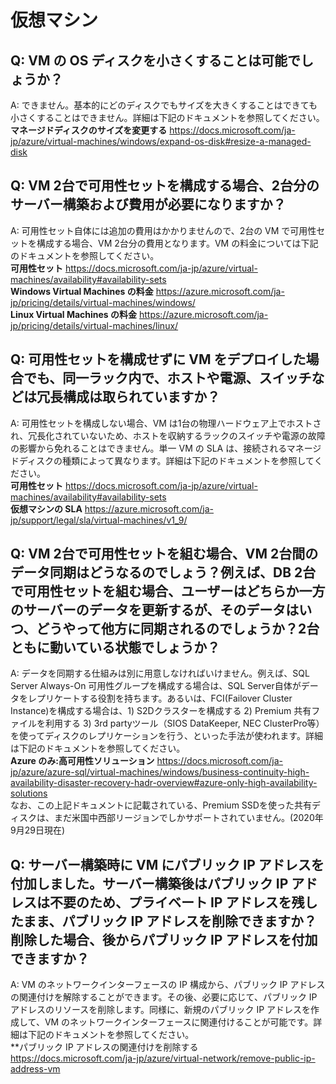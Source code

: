 # 仮想マシン

## Q: VM の OS ディスクを小さくすることは可能でしょうか？　　
A: できません。基本的にどのディスクでもサイズを大きくすることはできても小さくすることはできません。詳細は下記のドキュメントを参照してください。  
**マネージドディスクのサイズを変更する** https://docs.microsoft.com/ja-jp/azure/virtual-machines/windows/expand-os-disk#resize-a-managed-disk  

## Q: VM 2台で可用性セットを構成する場合、2台分のサーバー構築および費用が必要になりますか？　　
A: 可用性セット自体には追加の費用はかかりませんので、2台の VM で可用性セットを構成する場合、VM 2台分の費用となります。VM の料金については下記のドキュメントを参照してください。  
**可用性セット** https://docs.microsoft.com/ja-jp/azure/virtual-machines/availability#availability-sets  
**Windows Virtual Machines の料金** https://azure.microsoft.com/ja-jp/pricing/details/virtual-machines/windows/  
**Linux Virtual Machines の料金** https://azure.microsoft.com/ja-jp/pricing/details/virtual-machines/linux/  

## Q: 可用性セットを構成せずに VM をデプロイした場合でも、同一ラック内で、ホストや電源、スイッチなどは冗長構成は取られていますか？  
A: 可用性セットを構成しない場合、VM は1台の物理ハードウェア上でホストされ、冗長化されていないため、ホストを収納するラックのスイッチや電源の故障の影響から免れることはできません。単一 VM の SLA は、接続されるマネージドディスクの種類によって異なります。詳細は下記のドキュメントを参照してください。  
**可用性セット** https://docs.microsoft.com/ja-jp/azure/virtual-machines/availability#availability-sets  
**仮想マシンの SLA** https://azure.microsoft.com/ja-jp/support/legal/sla/virtual-machines/v1_9/  

## Q: VM 2台で可用性セットを組む場合、VM 2台間のデータ同期はどうなるのでしょう？例えば、DB 2台で可用性セットを組む場合、ユーザーはどちらか一方のサーバーのデータを更新するが、そのデータはいつ、どうやって他方に同期されるのでしょうか？2台ともに動いている状態でしょうか？  
A: データを同期する仕組みは別に用意しなければいけません。例えば、SQL Server Always-On 可用性グループを構成する場合は、SQL Server自体がデータをレプリケートする役割を持ちます。あるいは、FCI(Failover Cluster Instance)を構成する場合は、1) S2Dクラスターを構成する 2) Premium 共有ファイルを利用する 3) 3rd partyツール（SIOS DataKeeper, NEC ClusterPro等）を使ってディスクのレプリケーションを行う、といった手法が使われます。詳細は下記のドキュメントを参照してください。  
**Azure のみ:高可用性ソリューション** https://docs.microsoft.com/ja-jp/azure/azure-sql/virtual-machines/windows/business-continuity-high-availability-disaster-recovery-hadr-overview#azure-only-high-availability-solutions    
なお、この上記ドキュメントに記載されている、Premium SSDを使った共有ディスクは、まだ米国中西部リージョンでしかサポートされていません。(2020年9月29日現在)　　

## Q: サーバー構築時に VM にパブリック IP アドレスを付加しました。サーバー構築後はパブリック IP アドレスは不要のため、プライベート IP アドレスを残したまま、パブリック IP アドレスを削除できますか？削除した場合、後からパブリック IP アドレスを付加できますか？  
A: VM のネットワークインターフェースの IP 構成から、パブリック IP アドレスの関連付けを解除することができます。その後、必要に応じて、パブリック IP アドレスのリソースを削除します。同様に、新規のパブリック IP アドレスを作成して、VM のネットワークインターフェースに関連付けることが可能です。詳細は下記のドキュメントを参照してください。  
**パブリック IP アドレスの関連付けを削除する https://docs.microsoft.com/ja-jp/azure/virtual-network/remove-public-ip-address-vm  
